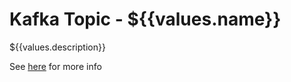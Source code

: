 # Kafka Topic - ${{values.name}}

${{values.description}}

See [here](https://kafka.apache.org/intro) for more info